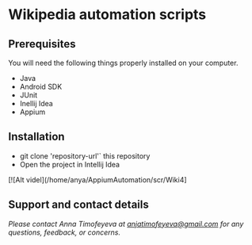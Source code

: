# Wikipedia automation scripts

## Prerequisites

You will need the following things properly installed on your computer.

* Java
* Android SDK
* JUnit
* Inellij Idea
* Appium

## Installation
* git clone 'repository-url'` this repository
* Open the project in Intellij Idea

[![Alt videl](/home/anya/AppiumAutomation/scr/Wiki4]

## Support and contact details
_Please contact Anna Timofeyeva at anjatimofeyeva@gmail.com for any questions, feedback, or concerns._

